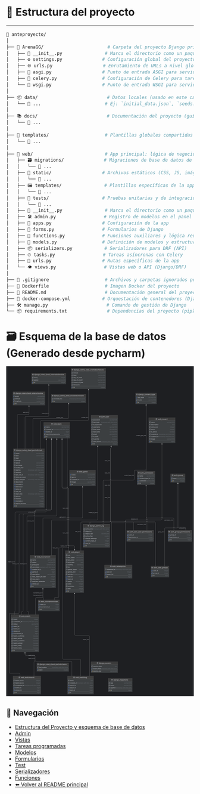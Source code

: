 # 📁 Estructura del proyecto

---

```bash
📂 anteproyecto/
│
├── 🧠 ArenaGG/                        # Carpeta del proyecto Django principal
│   ├── 📄 __init__.py                # Marca el directorio como un paquete Python
│   ├── ⚙️ settings.py               # Configuración global del proyecto (BD, apps, middleware, etc.)
│   ├── 🌐 urls.py                   # Enrutamiento de URLs a nivel global del proyecto
│   ├── 🚀 asgi.py                   # Punto de entrada ASGI para servidores asincrónicos (ej. Daphne, Uvicorn)
│   ├── 🐇 celery.py                 # Configuración de Celery para tareas asíncronas
│   └── 🔌 wsgi.py                   # Punto de entrada WSGI para servidores web (ej. Gunicorn, uWSGI)
│
├── 📦 data/                          # Datos locales (usado en este caso para Mailpit)
│   └── 📂 ...                        # Ej: `initial_data.json`, `seeds.py`, etc.
│
├── 📚 docs/                          # Documentación del proyecto (guías, diagramas, etc.)
│   └── 📄 ...
│
├── 🎨 templates/                     # Plantillas globales compartidas (login, base HTML, etc.)
│   └── 📄 ...
│
├── 🧩 web/                           # App principal: lógica de negocio, vistas, modelos, etc.
│   ├── 🗃 migrations/               # Migraciones de base de datos de esta app
│   │   └── 📄 ...
│   ├── 🌈 static/                   # Archivos estáticos (CSS, JS, imágenes)
│   │   └── 📄 ...
│   ├── 🖼 templates/                # Plantillas específicas de la app
│   │   └── 📄 ...
│   ├── 🧪 tests/                    # Pruebas unitarias y de integración
│   │   └── 📄 ...
│   ├── 📄 __init__.py                # Marca el directorio como un paquete Python
│   ├── 🛠 admin.py                  # Registro de modelos en el panel admin de Django
│   ├── 🧰 apps.py                   # Configuración de la app
│   ├── 📝 forms.py                  # Formularios de Django
│   ├── 🧮 functions.py              # Funciones auxiliares y lógica reutilizable
│   ├── 🧱 models.py                 # Definición de modelos y estructura de datos
│   ├── 📦 serializers.py            # Serializadores para DRF (API)
│   ├── ⏱ tasks.py                  # Tareas asíncronas con Celery
│   ├── 🧭 urls.py                   # Rutas específicas de la app
│   └── 👁 views.py                  # Vistas web o API (Django/DRF)
│
├── 🚫 .gitignore                     # Archivos y carpetas ignorados por Git
├── 🐳 Dockerfile                     # Imagen Docker del proyecto
├── 📘 README.md                      # Documentación general del proyecto
├── 🐙 docker-compose.yml            # Orquestación de contenedores (Django, BD, Redis, etc.)
├── 🛠 manage.py                      # Comando de gestión de Django
└── 📦 requirements.txt               # Dependencias del proyecto (pip)

```

# 🗃️ Esquema de la base de datos (Generado desde pycharm)

![Esquema de la base de datos](../web/static/images/diagrama.png)

## 🔄 Navegación
- [Estructura del Proyecto y esquema de base de datos](PROJECT_STRUCTURE.md)
- [Admin](ADMIN.md)
- [Vistas](VIEWS.md)
- [Tareas programadas](TASKS.md)
- [Modelos](MODELS.md)
- [Formularios](FORMS.md)
- [Test](TESTS.md)
- [Serializadores](SERIALIZERS.md)
- [Funciones](FUNCTIONS.md)
- [⬅️ Volver al README principal](../README.md)